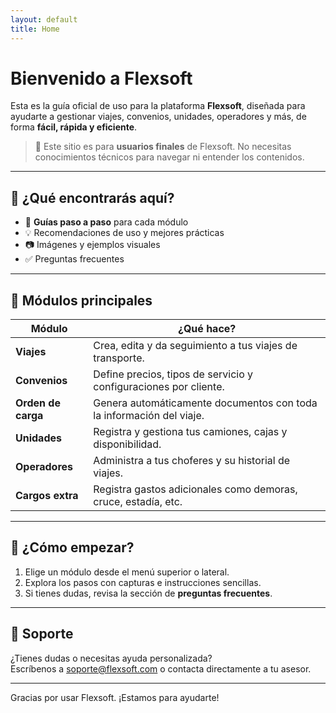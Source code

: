 ```yaml
---
layout: default
title: Home
---
```


# Bienvenido a Flexsoft

Esta es la guía oficial de uso para la plataforma **Flexsoft**, diseñada para ayudarte a gestionar viajes, convenios, unidades, operadores y más, de forma **fácil, rápida y eficiente**.

> 📌 Este sitio es para **usuarios finales** de Flexsoft. No necesitas conocimientos técnicos para navegar ni entender los contenidos.

---

## 📖 ¿Qué encontrarás aquí?

- 🧭 **Guías paso a paso** para cada módulo
- 💡 Recomendaciones de uso y mejores prácticas
- 📷 Imágenes y ejemplos visuales
- ✅ Preguntas frecuentes

---

## 🔧 Módulos principales

| Módulo              | ¿Qué hace?                                                                 |
|---------------------|-----------------------------------------------------------------------------|
| **Viajes**          | Crea, edita y da seguimiento a tus viajes de transporte.                   |
| **Convenios**       | Define precios, tipos de servicio y configuraciones por cliente.           |
| **Orden de carga**  | Genera automáticamente documentos con toda la información del viaje.       |
| **Unidades**        | Registra y gestiona tus camiones, cajas y disponibilidad.                  |
| **Operadores**      | Administra a tus choferes y su historial de viajes.                        |
| **Cargos extra**    | Registra gastos adicionales como demoras, cruce, estadía, etc.             |

---

## 🚀 ¿Cómo empezar?

1. Elige un módulo desde el menú superior o lateral.
2. Explora los pasos con capturas e instrucciones sencillas.
3. Si tienes dudas, revisa la sección de **preguntas frecuentes**.

---

## 💬 Soporte

¿Tienes dudas o necesitas ayuda personalizada?  
Escríbenos a [soporte@flexsoft.com](mailto:soporte@flexsoft.com) o contacta directamente a tu asesor.

---

Gracias por usar Flexsoft. ¡Estamos para ayudarte!

